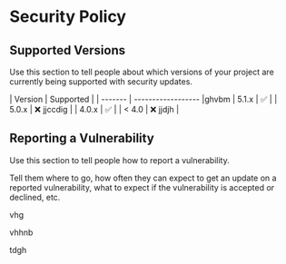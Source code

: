 # Security Policy

## Supported Versions

Use this section to tell people about which versions of your project are
currently being supported with security updates.

| Version | Supported          |
| ------- | ------------------ |ghvbm
| 5.1.x   | :white_check_mark: |
| 5.0.x   | :x:    jjccdig            |
| 4.0.x   | :white_check_mark: |
| < 4.0   | :x:           jjdjh     |

## Reporting a Vulnerability

Use this section to tell people how to report a vulnerability.

Tell them where to go, how often they can expect to get an update on a
reported vulnerability, what to expect if the vulnerability is accepted or
declined, etc.

vhg

vhhnb

tdgh
